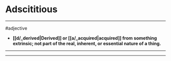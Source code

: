 # Adscititious
---
#adjective
- **[[d/_derived|Derived]] or [[a/_acquired|acquired]] from something extrinsic; not part of the real, inherent, or essential nature of a thing.**
---
---
